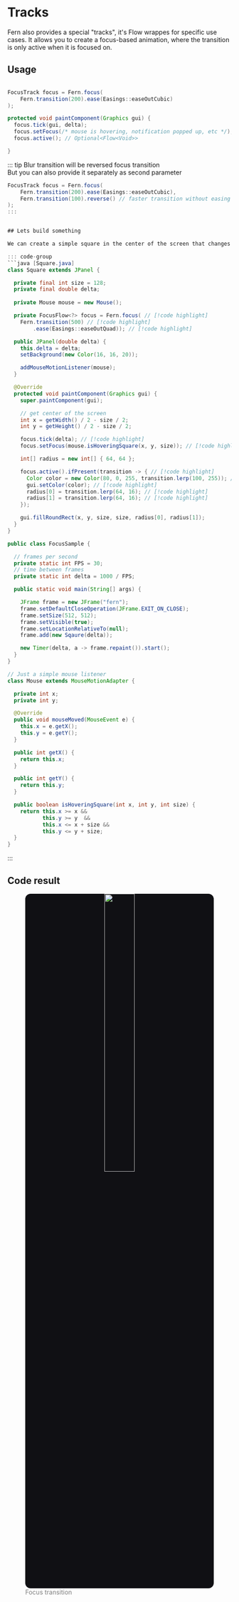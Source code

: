 # Tracks

Fern also provides a special "tracks", it's Flow wrappes for specific use cases.
It allows you to create a focus-based animation, where the transition is only active when it is focused on.

## Usage
```java

FocusTrack focus = Fern.focus(
    Fern.transition(200).ease(Easings::easeOutCubic)
);

protected void paintComponent(Graphics gui) {
  focus.tick(gui, delta);
  focus.setFocus(/* mouse is hovering, notification popped up, etc */);
  focus.active(); // Optional<Flow<Void>>

}
```
::: tip
Blur transition will be reversed focus transition  
But you can also provide it separately as second parameter
```java
FocusTrack focus = Fern.focus(
    Fern.transition(200).ease(Easings::easeOutCubic),
    Fern.transition(100).reverse() // faster transition without easing
);
:::


## Lets build something

We can create a simple square in the center of the screen that changes its color and corner roundness when hovered over.

::: code-group
```java [Square.java]
class Square extends JPanel {

  private final int size = 128;
  private final double delta;
  
  private Mouse mouse = new Mouse();

  private FocusFlow<?> focus = Fern.focus( // [!code highlight]
    Fern.transition(500) // [!code highlight]
        .ease(Easings::easeOutQuad)); // [!code highlight]

  public JPanel(double delta) {
    this.delta = delta;
    setBackground(new Color(16, 16, 20));

    addMouseMotionListener(mouse);
  }

  @Override
  protected void paintComponent(Graphics gui) {
    super.paintComponent(gui);

    // get center of the screen
    int x = getWidth() / 2 - size / 2;
    int y = getHeight() / 2 - size / 2;

    focus.tick(delta); // [!code highlight]
    focus.setFocus(mouse.isHoveringSquare(x, y, size)); // [!code highlight]

    int[] radius = new int[] { 64, 64 };

    focus.active().ifPresent(transition -> { // [!code highlight]
      Color color = new Color(80, 0, 255, transition.lerp(100, 255)); // [!code highlight]
      gui.setColor(color); // [!code highlight]
      radius[0] = transition.lerp(64, 16); // [!code highlight]
      radius[1] = transition.lerp(64, 16); // [!code highlight]
    });

    gui.fillRoundRect(x, y, size, size, radius[0], radius[1]);
  }
}
```

```java [FocusSample.java]
public class FocusSample {

  // frames per second
  private static int FPS = 30;
  // time between frames
  private static int delta = 1000 / FPS;

  public static void main(String[] args) {

    JFrame frame = new JFrame("fern");
    frame.setDefaultCloseOperation(JFrame.EXIT_ON_CLOSE);
    frame.setSize(512, 512);
    frame.setVisible(true);
    frame.setLocationRelativeTo(null);
    frame.add(new Sqaure(delta));

    new Timer(delta, a -> frame.repaint()).start();
  }
}
```

```java [Mouse.java]
// Just a simple mouse listener
class Mouse extends MouseMotionAdapter {

  private int x;
  private int y;

  @Override
  public void mouseMoved(MouseEvent e) {
    this.x = e.getX();
    this.y = e.getY();
  }

  public int getX() {
    return this.x;
  }

  public int getY() {
    return this.y;
  }

  public boolean isHoveringSquare(int x, int y, int size) {
    return this.x >= x &&
           this.y >= y  &&
           this.x <= x + size &&
           this.y <= y + size;
  }
}
```
:::

## Code result

<figure>
<center style="background: rgba(16, 16, 20, 1); border-radius: 12px;">
  <img src="/assets/examples/focus.gif" width="40%">
</center>
  <figcaption style="color: gray">Focus transition</figcaption>  
</figure>
